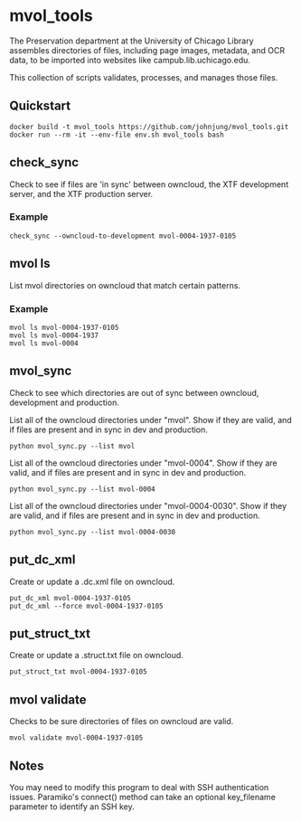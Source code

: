 # mvol_tools

The Preservation department at the University of Chicago Library assembles
directories of files, including page images, metadata, and OCR data, to be
imported into websites like campub.lib.uchicago.edu.

This collection of scripts validates, processes, and manages those files. 

## Quickstart
```
docker build -t mvol_tools https://github.com/johnjung/mvol_tools.git
docker run --rm -it --env-file env.sh mvol_tools bash
```

## check_sync
Check to see if files are 'in sync' between owncloud, the XTF development
server, and the XTF production server.

### Example
```
check_sync --owncloud-to-development mvol-0004-1937-0105
```

## mvol ls
List mvol directories on owncloud that match certain patterns.

### Example
```
mvol ls mvol-0004-1937-0105
mvol ls mvol-0004-1937
mvol ls mvol-0004
```

## mvol_sync
Check to see which directories are out of sync between owncloud, development
and production.

List all of the owncloud directories under "mvol". Show if they are valid, and
if files are present and in sync in dev and production.

```
python mvol_sync.py --list mvol
```

List all of the owncloud directories under "mvol-0004". Show if they are
valid, and if files are present and in sync in dev and production.

```
python mvol_sync.py --list mvol-0004
```

List all of the owncloud directories under "mvol-0004-0030". Show if they
are valid, and if files are present and in sync in dev and production.

```
python mvol_sync.py --list mvol-0004-0030
```

## put_dc_xml
Create or update a .dc.xml file on owncloud.

```
put_dc_xml mvol-0004-1937-0105
put_dc_xml --force mvol-0004-1937-0105
```

## put_struct_txt
Create or update a .struct.txt file on owncloud.

```
put_struct_txt mvol-0004-1937-0105
```

## mvol validate
Checks to be sure directories of files on owncloud are valid.

```
mvol validate mvol-0004-1937-0105
```

## Notes
You may need to modify this program to deal with SSH authentication issues.
Paramiko's connect() method can take an optional key_filename parameter to
identify an SSH key.

